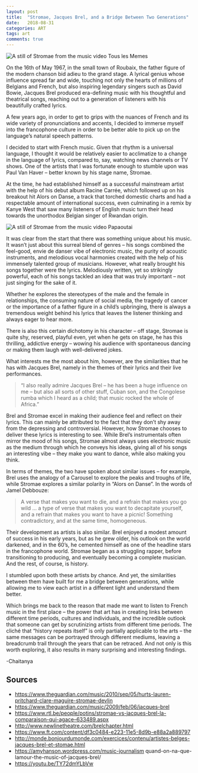 ```yaml
---
layout: post
title:  "Stromae, Jacques Brel, and a Bridge Between Two Generations"
date:   2018-08-31 
categories: ART
tags: art
comments: true
---
```


<p class="full-width no-margin"><img src="https://cdn.britannica.com/94/198894-050-849E6CA3/Jacques-Brel-1963.jpg" alt="A still of Stromae from the music video Tous les Memes" align="center"/></p>

On the 16th of May 1967, in the small town of Roubaix, the father figure of the modern chanson bid adieu to the grand stage. A lyrical genius whose influence spread far and wide, touching not only the hearts of millions of Belgians and French, but also inspiring legendary singers such as David Bowie, Jacques Brel produced era-defining music with his thoughtful and theatrical songs, reaching out to a generation of listeners with his beautifully crafted lyrics.

A few years ago, in order to get to grips with the nuances of French and its wide variety of pronunciations and accents, I decided to immerse myself into the francophone culture in order to be better able to pick up on the language’s natural speech patterns.

I decided to start with French music. Given that rhythm is a universal language, I thought it would be relatively easier to acclimatize to a change in the language of lyrics, compared to, say, watching news channels or TV shows. One of the artists that I was fortunate enough to stumble upon was Paul Van Haver – better known by his stage name, Stromae.

At the time, he had established himself as a successful mainstream artist with the help of his debut album Racine Carrée, which followed up on his breakout hit Alors on Danse, a track that torched domestic charts and had a respectable amount of international success, even culminating in a remix by Kanye West that saw many listeners of English music turn their head towards the unorthodox Belgian singer of Rwandan origin.

<p class="full-width no-margin"><img src="https://miro.medium.com/v2/resize:fit:2000/1*KcXjlVYznYaaqtr5oghxDw.jpeg" alt="A still of Stromae from the music video Papaoutai" align="center"/></p>

It was clear from the start that there was something unique about his music. It wasn’t just about this surreal blend of genres – his songs combined the feel-good, envie de danser vibe of electronic music, the purity of acoustic instruments, and melodious vocal harmonies created with the help of his immensely talented group of musicians. However, what really brought his songs together were the lyrics. Melodiously written, yet so strikingly powerful, each of his songs tackled an idea that was truly important – not just singing for the sake of it.

Whether he explores the stereotypes of the male and the female in relationships, the consuming nature of social media, the tragedy of cancer or the importance of a father figure in a child’s upbringing, there is always a tremendous weight behind his lyrics that leaves the listener thinking and always eager to hear more.

There is also this certain dichotomy in his character – off stage, Stromae is quite shy, reserved, playful even, yet when he gets on stage, he has this thrilling, addictive energy – wowing his audience with spontaneous dancing or making them laugh with well-delivered jokes.

What interests me the most about him, however, are the similarities that he has with Jacques Brel, namely in the themes of their lyrics and their live performances.

> “I also really admire Jacques Brel – he has been a huge influence on me – but also all sorts of other stuff, Cuban son, and the Congolese rumba which I heard as a child; that music rocked the whole of Africa.”

Brel and Stromae excel in making their audience feel and reflect on their lyrics. This can mainly be attributed to the fact that they don’t shy away from the depressing and controversial. However, how Stromae chooses to deliver these lyrics is interesting to see. While Brel’s instrumentals often mirror the mood of his songs, Stromae almost always uses electronic music as the medium through which he conveys his ideas, giving all of his songs an interesting vibe – they make you want to dance, while also making you think.

In terms of themes, the two have spoken about similar issues – for example, Brel uses the analogy of a Carousel to explore the peaks and troughs of life, while Stromae explores a similar polarity in “Alors on Danse”. In the words of Jamel Debbouze:

> A verse that makes you want to die, and a refrain that makes you go wild … a type of verse that makes you want to decapitate yourself, and a refrain that makes you want to have a picnic! Something contradictory, and at the same time, homogeneous.

Their development as artists is also similar. Brel enjoyed a modest amount of success in his early years, but as he grew older, his outlook on the world darkened, and in the 60’s, he cemented himself as one of the headline stars in the francophone world. Stromae began as a struggling rapper, before transitioning to producing, and eventually becoming a complete musician. And the rest, of course, is history.

I stumbled upon both these artists by chance. And yet, the similarities between them have built for me a bridge between generations, while allowing me to view each artist in a different light and understand them better.

Which brings me back to the reason that made me want to listen to French music in the first place – the power that art has in creating links between different time periods, cultures and individuals, and the incredible outlook that someone can get by scrutinizing artists from different time periods. The cliché that “history repeats itself” is only partially applicable to the arts – the same messages can be portrayed through different mediums, leaving a breadcrumb trail through the years that can be retraced. And not only is this worth exploring, it also results in many surprising and interesting findings.

-Chaitanya

## Sources
- <a>https://www.theguardian.com/music/2010/sep/05/hurts-lauren-pritchard-clare-maguire-stromae-devlin</a>
- <a>https://www.theguardian.com/music/2009/feb/06/jacques-brel</a>
- <a>https://www.rtl.be/people/potins/stromae-vs-jacques-brel-la-comparaison-qui-agace–633489.aspx</a>
- <a>http://www.newlinetheatre.com/brelchapter.html</a>
- <a>https://www.ft.com/content/df3c0484-e223-11e5-8d9b-e88a2a889797</a>
- <a>http://monde.bonjourdumonde.com/exercices/contenu/artistes-belges-jacques-brel-et-stomae.html</a>
- <a>https://amyhanson.wordpress.com/music-journalism quand-on-na-que-lamour-the-music-of-jacques-brel/</a>
- <a>https://youtu.be/TY72dmYLbVw</a>


